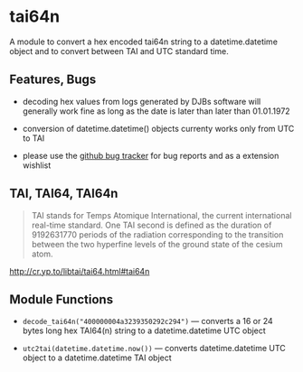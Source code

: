 tai64n
========

A module to convert a hex encoded tai64n string to a datetime.datetime
object and to convert between TAI and UTC standard time.


Features, Bugs
--------------

* decoding hex values from logs generated by DJBs software will generally
  work fine as long as the date is later than later than 01.01.1972

* conversion of datetime.datetime() objects currenty works only from UTC to
  TAI

* please use the [github bug
  tracker](https://github.com/hinnerk/py-tai64/issues) for bug reports and
  as a extension wishlist



TAI, TAI64, TAI64n
------------------

> TAI stands for Temps Atomique International, the current international
> real-time standard. One TAI second is defined as the duration of
> 9192631770 periods of the radiation corresponding to the transition
> between the two hyperfine levels of the ground state of the cesium
> atom.

http://cr.yp.to/libtai/tai64.html#tai64n


Module Functions
----------------

* `decode_tai64n("400000004a3239350292c294")` — converts a 16 or 24 bytes
  long hex TAI64(n) string to a datetime.datetime UTC object

* `utc2tai(datetime.datetime.now())` — converts datetime.datetime UTC
  object to a datetime.datetime TAI object